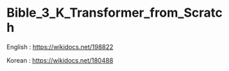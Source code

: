 # Bible_3_K_Transformer_from_Scratch

English : https://wikidocs.net/198822

Korean : https://wikidocs.net/180488

